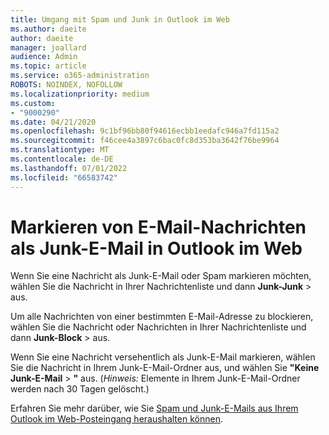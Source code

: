 ```yaml
---
title: Umgang mit Spam und Junk in Outlook im Web
ms.author: daeite
author: daeite
manager: joallard
audience: Admin
ms.topic: article
ms.service: o365-administration
ROBOTS: NOINDEX, NOFOLLOW
ms.localizationpriority: medium
ms.custom:
- "9000290"
ms.date: 04/21/2020
ms.openlocfilehash: 9c1bf96bb80f94616ecbb1eedafc946a7fd115a2
ms.sourcegitcommit: f46cee4a3897c6bac0fc8d353ba3642f76be9964
ms.translationtype: MT
ms.contentlocale: de-DE
ms.lasthandoff: 07/01/2022
ms.locfileid: "66583742"
---
```

# <a name="mark-email-messages-as-junk-in-outlook-on-the-web"></a>Markieren von E-Mail-Nachrichten als Junk-E-Mail in Outlook im Web

Wenn Sie eine Nachricht als Junk-E-Mail oder Spam markieren möchten, wählen Sie die Nachricht in Ihrer Nachrichtenliste und dann **Junk-Junk** >  aus.

Um alle Nachrichten von einer bestimmten E-Mail-Adresse zu blockieren, wählen Sie die Nachricht oder Nachrichten in Ihrer Nachrichtenliste und dann **Junk-Block** >  aus.

Wenn Sie eine Nachricht versehentlich als Junk-E-Mail markieren, wählen Sie die Nachricht in Ihrem Junk-E-Mail-Ordner aus, und wählen Sie **"Keine Junk-E-Mail** > **"** aus. (*Hinweis:* Elemente in Ihrem Junk-E-Mail-Ordner werden nach 30 Tagen gelöscht.)

Erfahren Sie mehr darüber, wie Sie [Spam und Junk-E-Mails aus Ihrem Outlook im Web-Posteingang heraushalten können](https://support.microsoft.com/office/filter-junk-email-and-spam-in-outlook-on-the-web-db786e79-54e2-40cc-904f-d89d57b7f41d).